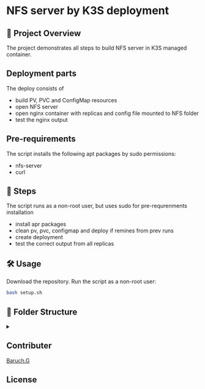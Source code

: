 # NFS server by K3S deployment
## 📌 Project Overview
The project demonstrates all steps to build NFS server in K3S managed container.  

## Deployment parts
The deploy consists of 
- build PV, PVC and ConfigMap resources
- open NFS server
- open nginx container with replicas and config file mounted to NFS folder
- test the nginx output
## Pre-requirements
The script installs the following apt packages by sudo permissions:
- nfs-server
- curl

## 👣 Steps
The script runs as a non-root user, but uses sudo for pre-requrenments installation
- install apr packages
- clean pv, pvc, configmap and deploy if remines from prev runs
- create deployment
- test the correct output from all replicas
 
## 🛠️ Usage
Download the repository. Run the script as a non-root user:
```sh
bash setup.sh
```

## 📁 Folder Structure
<details><summary></summary>

📁 <span style="display: inline-block; margin-right: 20px;">[nfs_server/](./)</span> Root directory   
  - 📄 <span style="display: inline-block; margin-right: 20px;">[README.md](./README.md)</span> Project overview  
  - 📄 <span style="display: inline-block; margin-right: 20px;">[TASK.md](./TASK.md)</span> The task description  
  - 📄 <span style="display: inline-block; margin-right: 20px;">[LICENSE](./LICENSE)</span> MIT License note  
  - 📄 <span style="display: inline-block; margin-right: 20px;">[CONTRIBUTORS](./CONTRIBUTORS.md)</span>   
  - 📄 <span style="display: inline-block; margin-right: 20px;">[setup.sh](./setup.sh)</span> Main script  
  - 📂 <span style="display: inline-block; margin-right: 20px;">[yaml](./yaml)</span> Yaml and config files from deployment  

<details><summary></summary>  
    - 📄 <span style="display: inline-block; margin-right: 20px;">[nginx-custom.conf](./nginx-custom.conf)</span> NGINX server config file  
    - 📄 <span style="display: inline-block; margin-right: 20px;">[nfs-pv.yaml](./nfs-pv.yaml)</span> PersistentVolume yaml  
    - 📄 <span style="display: inline-block; margin-right: 20px;">[nfs-pvc.yaml](./nfs-pvc.yaml)</span> PersistentVolumeClaim yaml  
    - 📄 <span style="display: inline-block; margin-right: 20px;">[nginx-nfs.yaml](./nginx-nfs.yaml)</span> Main deployment yaml  

</details>
</details>


## Contributer
[Baruch.G](https://github.com/baruchgu)

## License

